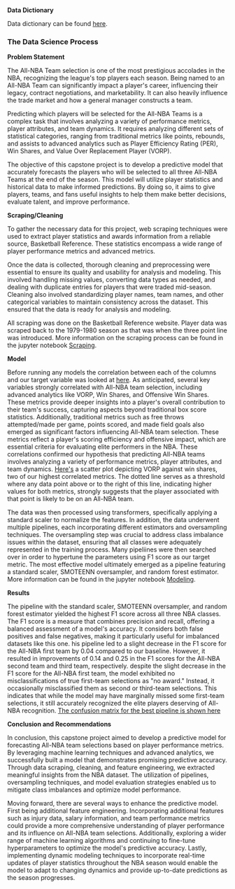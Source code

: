 **Data Dictionary**

Data dictionary can be found [here](./Data_Dictionary.md).


### The Data Science Process

**Problem Statement**

The All-NBA Team selection is one of the most prestigious accolades in the NBA, recognizing the league's top players each season. Being named to an All-NBA Team can significantly impact a player's career, influencing their legacy, contract negotiations, and marketability. It can also heavily influence the trade market and how a general manager constructs a team. 

Predicting which players will be selected for the All-NBA Teams is a complex task that involves analyzing a variety of performance metrics, player attributes, and team dynamics. It requires analyzing different sets of statistical categories, ranging from traditional metrics like points, rebounds, and assists to advanced analytics such as Player Efficiency Rating (PER), Win Shares, and Value Over Replacement Player (VORP). 

The objective of this capstone project is to develop a predictive model that accurately forecasts the players who will be selected to all three All-NBA Teams at the end of the season. This model will utilize player statistics and historical data to make informed predictions. By doing so, it aims to give players, teams, and fans useful insights to help them make better decisions, evaluate talent, and improve performance.

**Scraping/Cleaning**

To gather the necessary data for this project, web scraping techniques were used to extract player statistics and awards information from a reliable source, Basketball Reference. These statistics encompass a wide range of player performance metrics and advanced metrics.

Once the data is collected, thorough cleaning and preprocessing were essential to ensure its quality and usability for analysis and modeling. This involved handling missing values, converting data types as needed, and dealing with duplicate entries for players that were traded mid-season. Cleaning also involved standardizing player names, team names, and other categorical variables to maintain consistency across the dataset. This ensured that the data is ready for analysis and modeling.

All scraping was done on the Basketball Reference website. Player data was scraped back to the 1979-1980 season as that was when the three point line was introduced. More information on the scraping process can be found in the jupyter notebook [Scraping](./01_Functions_EDA.ipynb).

**Model**

Before running any models the correlation between each of the columns and our target variable was looked at [here](./Images/correlation.png). As anticipated, several key variables strongly correlated with All-NBA team selection, including advanced analytics like VORP, Win Shares, and Offensive Win Shares. These metrics provide deeper insights into a player's overall contribution to their team's success, capturing aspects beyond traditional box score statistics. Additionally, traditional metrics such as free throws attempted/made per game, points scored, and made field goals also emerged as significant factors influencing All-NBA team selection. These metrics reflect a player's scoring efficiency and offensive impact, which are essential criteria for evaluating elite performers in the NBA. These correlations confirmed our hypothesis that predicting All-NBA teams involves analyzing a variety of performance metrics, player attributes, and team dynamics. [Here's](./Images/VORP_vs_WS) a scatter plot depicting VORP against win shares, two of our highest correlated metrics. The dotted line serves as a threshold where any data point above or to the right of this line, indicating higher values for both metrics, strongly suggests that the player associated with that point is likely to be on an All-NBA team.

The data was then processed using transformers, specifically applying a standard scaler to normalize the features. In addition, the data underwent multiple pipelines, each incorporating different estimators and oversampling techniques. The oversampling step was crucial to address class imbalance issues within the dataset, ensuring that all classes were adequately represented in the training process. Many pipeliines were then searched over in order to hypertune the parameters using F1 score as our target metric. The most effective model ultimately emerged as a pipeline featuring a standard scaler, SMOTEENN oversampler, and random forest estimator. More information can be found in the jupyter notebook [Modeling](./03_Modeling.ipynb).

**Results**

The pipeline with the standard scaler, SMOTEENN oversampler, and random forest estimator yielded the highest F1 score across all three NBA classes. The F1 score is a measure that combines precision and recall, offering a balanced assessment of a model's accuracy. It considers both false positives and false negatives, making it particularly useful for imbalanced datasets like this one. his pipeline led to a slight decrease in the F1 score for the All-NBA first team by 0.04 compared to our baseline. However, it resulted in improvements of 0.14 and 0.25 in the F1 scores for the All-NBA second team and third team, respectively. despite the slight decrease in the F1 score for the All-NBA first team, the model exhibited no misclassifications of true first-team selections as "no award." Instead, it occasionally misclassified them as second or third-team selections. This indicates that while the model may have marginally missed some first-team selections, it still accurately recognized the elite players deserving of All-NBA recognition. [The confusion matrix for the best pipeline is shown here](./Images/cmd.png)

**Conclusion and Recommendations**

In conclusion, this capstone project aimed to develop a predictive model for forecasting All-NBA team selections based on player performance metrics. By leveraging machine learning techniques and advanced analytics, we successfully built a model that demonstrates promising predictive accuracy. Through data scraping, cleaning, and feature engineering, we extracted meaningful insights from the NBA dataset. The utilization of pipelines, oversampling techniques, and model evaluation strategies enabled us to mitigate class imbalances and optimize model performance.

Moving forward, there are several ways to enhance the predictive model. First being additional feature engineering. Incorporating additional features such as injury data, salary information, and team performance metrics could provide a more comprehensive understanding of player performance and its influence on All-NBA team selections. Additionally, exploring a wider range of machine learning algorithms and continuing to fine-tune hyperparameters to optimize the model's predictive accuracy. Lastly, implementing dynamic modeling techniques to incorporate real-time updates of player statistics throughout the NBA season would enable the model to adapt to changing dynamics and provide up-to-date predictions as the season progresses.